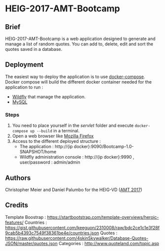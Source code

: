 # HEIG-2017-AMT-Bootcamp

## Brief

HEIG-2017-AMT-Bootcamp is a web application designed to generate and manage a
list of random quotes. You can add to, delete, edit and sort the quotes saved in a
database.

## Deployment

The easiest way to deploy the application is to use [docker-compose](https://docs.docker.com/compose/).
Docker compose will build the different docker container needed for the application to run :

* [Wildfly](http://wildfly.org/) that manage the application.
* [MySQL](https://www.mysql.com/)

### Steps

1. You need to place yourself in the *servlet* folder and execute `docker-compose up --build`
in a terminal.
2. Open a web browser like [Mozilla Firefox](https://www.mozilla.org/en-US/firefox/new/)
3. Access to the different deployed structure :
    * The application : http://{ip docker}:9090/Bootcamp-1.0-SNAPSHOT/home
    * Wildfly administration console : http://{ip docker}:9990 , user/password : admin/admin

## Authors

Christopher Meier and Daniel Palumbo for the HEIG-VD ([AMT 2017]( https://github.com/SoftEng-HEIGVD/Teaching-HEIGVD-AMT-2017-Main))

## Credits

Template Boostrap : https://startbootstrap.com/template-overviews/heroic-features/
Countries : https://gist.githubusercontent.com/keeguon/2310008/raw/bdc2ce1c1e3f28f9cab5b4393c7549f38361be4e/countries.json
Quotes : https://raw.githubusercontent.com/4skinSkywalker/Database-Quotes-JSON/master/quotes.json
Categories : http://www.quoteland.com/topic.asp
